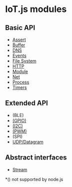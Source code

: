 # IoT.js modules
## Basic API
* [Assert](IoT.js-API-Assert.md)
* [Buffer](IoT.js-API-Buffer.md)
* [DNS](IoT.js-API-DNS.md)
* [Events](IoT.js-API-Events.md)
* [File System](IoT.js-API-File-System.md)
* [HTTP](IoT.js-API-HTTP.md)
* [Module](IoT.js-API-Module.md)
* [Net](IoT.js-API-Net.md)
* [Process](IoT.js-API-Process.md)
* [Timers](IoT.js-API-Timers.md)

## Extended API
* (BLE)
* [(GPIO)](IoT.js-API-GPIO.md)
* [(I2C)](IoT.js-API-I2C.md)
* [(PWM)](IoT.js-API-PWM.md)
* (SPI)
* [UDP/Datagram](IoT.js-API-DGRAM.md)

## Abstract interfaces
* [Stream](IoT.js-API-Stream.md)

*() not supported by node.js
